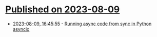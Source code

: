 # [Published on 2023-08-09](index.md)

* [2023-08-09, 16:45:55](https://lobste.rs/s/vjv5jv/running_async_code_from_sync_python) - [Running async code from sync in Python asyncio](https://death.andgravity.com/asyncio-bridge)
